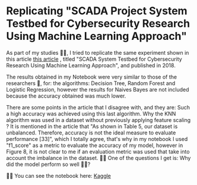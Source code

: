 # Replicating "SCADA Project System Testbed for Cybersecurity Research Using Machine Learning Approach"

As part of my studies :student:, I tried to replicate the same experiment shown in this article [this article](https://arxiv.org/abs/1904.00753) , titled "SCADA System Testbed for Cybersecurity Research Using Machine Learning Approach", and published in 2018.

The results obtained in my Notebook were very similar to those of the researchers :muscle:, for: the algorithms: Decision Tree, Random Forest and Logistic Regression, however the results for Naives Bayes are not included because the accuracy obtained was much lower.

There are some points in the article that I disagree with, and they are:
Such a high accuracy was achieved using this last algorithm.
Why the KNN algorithm was used in a dataset without previously applying feature scaling ?
It is mentioned in the article that "As shown in Table 5, our dataset is unbalanced. Therefore, accuracy is not the ideal measure to evaluate performance [33]", which I totally agree, that's why in my notebook I used "f1_score" as a metric to evaluate the accuracy of my model, however in Figure 8, it is not clear to me if an evaluation metric was used that take into account the imbalance in the dataset. :man_shrugging:
One of the questions I get is: Why did the model perform so well :man_shrugging:? 


:man_technologist: You can see the notebook here: [Kaggle](https://www.kaggle.com/victorzeland/scada-cybersegurity) 
